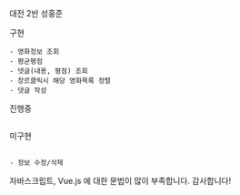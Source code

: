 대전 2반 성홍준



구현

```
- 영화정보 조회
- 평균평점
- 댓글(내용, 평점) 조회
- 장르클릭시 해당 영화목록 정렬
- 댓글 작성
```



진행중

```

```



미구현

```

- 정보 수정/삭제
```



 자바스크립트, Vue.js 에 대한 문법이 많이 부족합니다. 감사합니다!